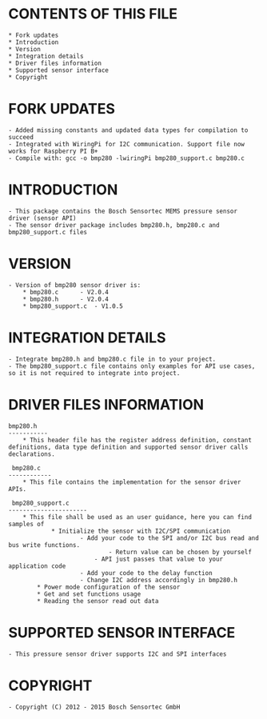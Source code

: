 
CONTENTS OF THIS FILE
=======================
	* Fork updates
	* Introduction
	* Version
	* Integration details
	* Driver files information
	* Supported sensor interface
	* Copyright


FORK UPDATES
===============
	- Added missing constants and updated data types for compilation to succeed
	- Integrated with WiringPi for I2C communication. Support file now works for Raspberry PI B+
	- Compile with: gcc -o bmp280 -lwiringPi bmp280_support.c bmp280.c 


INTRODUCTION
===============
	- This package contains the Bosch Sensortec MEMS pressure sensor driver (sensor API)
	- The sensor driver package includes bmp280.h, bmp280.c and bmp280_support.c files

VERSION
=========
	- Version of bmp280 sensor driver is:
		* bmp280.c 		- V2.0.4
		* bmp280.h 		- V2.0.4
		* bmp280_support.c 	- V1.0.5

INTEGRATION DETAILS
=====================
	- Integrate bmp280.h and bmp280.c file in to your project.
	- The bmp280_support.c file contains only examples for API use cases, so it is not required to integrate into project.

DRIVER FILES INFORMATION
===========================
	bmp280.h
	-----------
		* This header file has the register address definition, constant definitions, data type definition and supported sensor driver calls declarations.

	 bmp280.c
	------------
		* This file contains the implementation for the sensor driver APIs.

	 bmp280_support.c
	----------------------
		* This file shall be used as an user guidance, here you can find samples of
    			* Initialize the sensor with I2C/SPI communication
        				- Add your code to the SPI and/or I2C bus read and bus write functions.
            					- Return value can be chosen by yourself
           					- API just passes that value to your application code
        				- Add your code to the delay function
        				- Change I2C address accordingly in bmp280.h
   			* Power mode configuration of the sensor
   			* Get and set functions usage
			* Reading the sensor read out data

SUPPORTED SENSOR INTERFACE
====================================
	- This pressure sensor driver supports I2C and SPI interfaces


COPYRIGHT
===========
	- Copyright (C) 2012 - 2015 Bosch Sensortec GmbH


